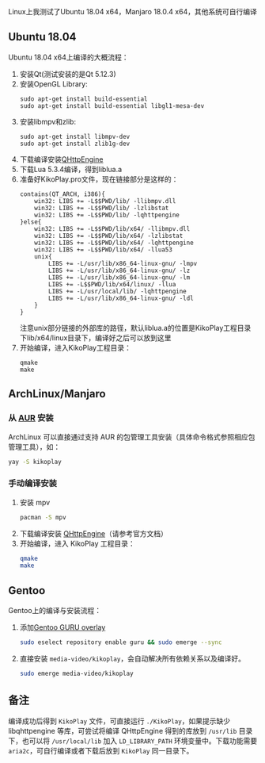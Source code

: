 Linux上我测试了Ubuntu 18.04 x64，Manjaro 18.0.4 x64，其他系统可自行编译

## Ubuntu 18.04
Ubuntu 18.04 x64上编译的大概流程：

 1. 安装Qt(测试安装的是Qt 5.12.3) 
 2. 安装OpenGL Library:
     ```
     sudo apt-get install build-essential
     sudo apt-get install build-essential libgl1-mesa-dev
     ```
 3. 安装libmpv和zlib:
     ```
     sudo apt-get install libmpv-dev
     sudo apt-get install zlib1g-dev
     ```
 4. 下载编译安装[QHttpEngine](https://github.com/nitroshare/qhttpengine)
 5. 下载Lua 5.3.4编译，得到liblua.a
 6. 准备好KikoPlay.pro文件，现在链接部分是这样的：
     ```
     contains(QT_ARCH, i386){
         win32: LIBS += -L$$PWD/lib/ -llibmpv.dll
         win32: LIBS += -L$$PWD/lib/ -lzlibstat
         win32: LIBS += -L$$PWD/lib/ -lqhttpengine
     }else{
         win32: LIBS += -L$$PWD/lib/x64/ -llibmpv.dll
         win32: LIBS += -L$$PWD/lib/x64/ -lzlibstat
         win32: LIBS += -L$$PWD/lib/x64/ -lqhttpengine
         win32: LIBS += -L$$PWD/lib/x64/ -llua53
         unix{
             LIBS += -L/usr/lib/x86_64-linux-gnu/ -lmpv
             LIBS += -L/usr/lib/x86_64-linux-gnu/ -lz
             LIBS += -L/usr/lib/x86_64-linux-gnu/ -lm
             LIBS += -L$$PWD/lib/x64/linux/ -llua
             LIBS += -L/usr/local/lib/ -lqhttpengine
             LIBS += -L/usr/lib/x86_64-linux-gnu/ -ldl
         }
     }  
     ```
    注意unix部分链接的外部库的路径，默认liblua.a的位置是KikoPlay工程目录下lib/x64/linux目录下，编译好之后可以放到这里
 7. 开始编译，进入KikoPlay工程目录：
     ```
     qmake
     make
     ```

## ArchLinux/Manjaro

### 从 [AUR](https://aur.archlinux.org/packages/kikoplay/) 安装

ArchLinux 可以直接通过支持 AUR 的包管理工具安装（具体命令格式参照相应包管理工具），如：

  ```bash
  yay -S kikoplay
  ```

### 手动编译安装

 1. 安装 mpv
     ```bash
     pacman -S mpv
     ```
 2. 下载编译安装 [QHttpEngine](https://github.com/nitroshare/qhttpengine)（请参考官方文档）
 3. 开始编译，进入 KikoPlay 工程目录：
     ```bash
     qmake
     make
     ```

## Gentoo

Gentoo上的编译与安装流程：

 1. 添加[Gentoo GURU overlay](https://github.com/gentoo/guru)

     ```bash
    sudo eselect repository enable guru && sudo emerge --sync
    ```
 2. 直接安装 ``media-video/kikoplay``，会自动解决所有依赖关系以及编译好。

    ```bash
    sudo emerge media-video/kikoplay
    ```

## 备注

编译成功后得到 `KikoPlay` 文件，可直接运行 `./KikoPlay`，如果提示缺少 libqhttpengine 等库，可尝试将编译 QHttpEngine 得到的库放到 `/usr/lib` 目录下，也可以将 `/usr/local/lib` 加入 `LD_LIBRARY_PATH` 环境变量中。下载功能需要 `aria2c`，可自行编译或者下载后放到 `KikoPlay` 同一目录下。
